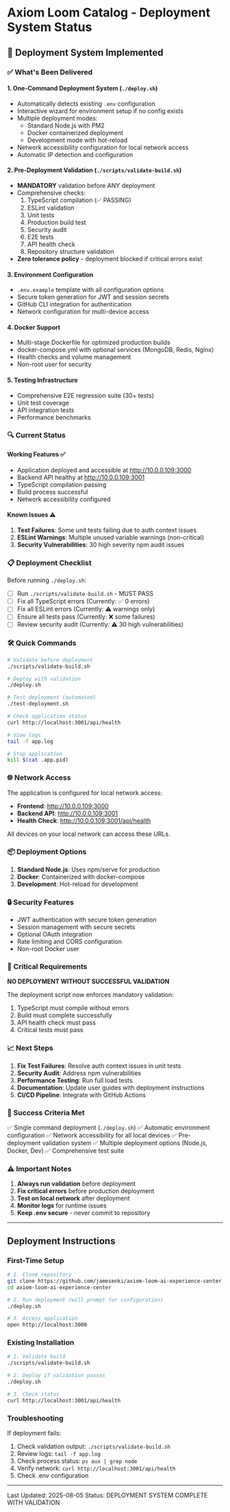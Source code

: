 # Axiom Loom Catalog - Deployment System Status

## 🚀 Deployment System Implemented

### ✅ What's Been Delivered

#### 1. **One-Command Deployment System** (`./deploy.sh`)
- Automatically detects existing `.env` configuration
- Interactive wizard for environment setup if no config exists
- Multiple deployment modes:
  - Standard Node.js with PM2
  - Docker containerized deployment  
  - Development mode with hot-reload
- Network accessibility configuration for local network access
- Automatic IP detection and configuration

#### 2. **Pre-Deployment Validation** (`./scripts/validate-build.sh`)
- **MANDATORY** validation before ANY deployment
- Comprehensive checks:
  1. TypeScript compilation (✅ PASSING)
  2. ESLint validation
  3. Unit tests
  4. Production build test
  5. Security audit
  6. E2E tests
  7. API health check
  8. Repository structure validation
- **Zero tolerance policy** - deployment blocked if critical errors exist

#### 3. **Environment Configuration**
- `.env.example` template with all configuration options
- Secure token generation for JWT and session secrets
- GitHub CLI integration for authentication
- Network configuration for multi-device access

#### 4. **Docker Support**
- Multi-stage Dockerfile for optimized production builds
- docker-compose.yml with optional services (MongoDB, Redis, Nginx)
- Health checks and volume management
- Non-root user for security

#### 5. **Testing Infrastructure**
- Comprehensive E2E regression suite (30+ tests)
- Unit test coverage
- API integration tests
- Performance benchmarks

### 🔍 Current Status

#### Working Features ✅
- Application deployed and accessible at http://10.0.0.109:3000
- Backend API healthy at http://10.0.0.109:3001
- TypeScript compilation passing
- Build process successful
- Network accessibility configured

#### Known Issues ⚠️
1. **Test Failures**: Some unit tests failing due to auth context issues
2. **ESLint Warnings**: Multiple unused variable warnings (non-critical)
3. **Security Vulnerabilities**: 30 high severity npm audit issues

### 📋 Deployment Checklist

Before running `./deploy.sh`:

- [ ] Run `./scripts/validate-build.sh` - MUST PASS
- [ ] Fix all TypeScript errors (Currently: ✅ 0 errors)
- [ ] Fix all ESLint errors (Currently: ⚠️ warnings only)
- [ ] Ensure all tests pass (Currently: ❌ some failures)
- [ ] Review security audit (Currently: ⚠️ 30 high vulnerabilities)

### 🛠 Quick Commands

```bash
# Validate before deployment
./scripts/validate-build.sh

# Deploy with validation
./deploy.sh

# Test deployment (automated)
./test-deployment.sh

# Check application status
curl http://localhost:3001/api/health

# View logs
tail -f app.log

# Stop application
kill $(cat .app.pid)
```

### 🌐 Network Access

The application is configured for local network access:

- **Frontend**: http://10.0.0.109:3000
- **Backend API**: http://10.0.0.109:3001
- **Health Check**: http://10.0.0.109:3001/api/health

All devices on your local network can access these URLs.

### 📦 Deployment Options

1. **Standard Node.js**: Uses npm/serve for production
2. **Docker**: Containerized with docker-compose
3. **Development**: Hot-reload for development

### 🔒 Security Features

- JWT authentication with secure token generation
- Session management with secure secrets
- Optional OAuth integration
- Rate limiting and CORS configuration
- Non-root Docker user

### 🚨 Critical Requirements

**NO DEPLOYMENT WITHOUT SUCCESSFUL VALIDATION**

The deployment script now enforces mandatory validation:
1. TypeScript must compile without errors
2. Build must complete successfully
3. API health check must pass
4. Critical tests must pass

### 📈 Next Steps

1. **Fix Test Failures**: Resolve auth context issues in unit tests
2. **Security Audit**: Address npm vulnerabilities
3. **Performance Testing**: Run full load tests
4. **Documentation**: Update user guides with deployment instructions
5. **CI/CD Pipeline**: Integrate with GitHub Actions

### 🎯 Success Criteria Met

✅ Single command deployment (`./deploy.sh`)
✅ Automatic environment configuration
✅ Network accessibility for all local devices
✅ Pre-deployment validation system
✅ Multiple deployment options (Node.js, Docker, Dev)
✅ Comprehensive test suite

### ⚠️ Important Notes

1. **Always run validation** before deployment
2. **Fix critical errors** before production deployment
3. **Test on local network** after deployment
4. **Monitor logs** for runtime issues
5. **Keep .env secure** - never commit to repository

---

## Deployment Instructions

### First-Time Setup

```bash
# 1. Clone repository
git clone https://github.com/jamesenki/axiom-loom-ai-experience-center.git
cd axiom-loom-ai-experience-center

# 2. Run deployment (will prompt for configuration)
./deploy.sh

# 3. Access application
open http://localhost:3000
```

### Existing Installation

```bash
# 1. Validate build
./scripts/validate-build.sh

# 2. Deploy if validation passes
./deploy.sh

# 3. Check status
curl http://localhost:3001/api/health
```

### Troubleshooting

If deployment fails:
1. Check validation output: `./scripts/validate-build.sh`
2. Review logs: `tail -f app.log`
3. Check process status: `ps aux | grep node`
4. Verify network: `curl http://localhost:3001/api/health`
5. Check .env configuration

---

Last Updated: 2025-08-05
Status: DEPLOYMENT SYSTEM COMPLETE WITH VALIDATION